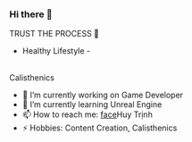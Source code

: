 ### Hi there 👋

<!--
**huytrinh76/huytrinh76** is a ✨ _special_ ✨ repository because its `README.md` (this file) appears on your GitHub profile.

Here are some ideas to get you started:

- 🔭 I’m currently working on ...
- 🌱 I’m currently learning ...
- 👯 I’m looking to collaborate on ...
- 🤔 I’m looking for help with ...
- 💬 Ask me about ...
- 📫 How to reach me: ...
- 😄 Pronouns: ...
- ⚡ Fun fact: ...
-->

TRUST THE PROCESS 🐺
<br>
- Healthy Lifestyle -
<br>
Calisthenics

- 🔭 I’m currently working on Game Developer
- 🌱 I’m currently learning Unreal Engine
- 📫 How to reach me: [face](https://www.facebook.com/huytrinh76/)Huy Trịnh
- ⚡ Hobbies: Content Creation, Calisthenics
